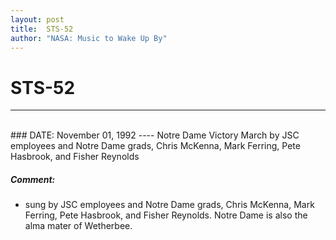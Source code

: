 ```yaml
---
layout: post
title:  STS-52
author: "NASA: Music to Wake Up By"
---
```


# STS-52
----
<br/>
### DATE: November 01, 1992
----
Notre Dame Victory March by JSC employees and Notre Dame grads, Chris McKenna, Mark Ferring, Pete Hasbrook, and Fisher Reynolds

##### Comment:
* sung by JSC employees and Notre Dame grads, Chris McKenna, Mark Ferring, Pete Hasbrook, and Fisher Reynolds. Notre Dame is also the alma mater of  Wetherbee.
